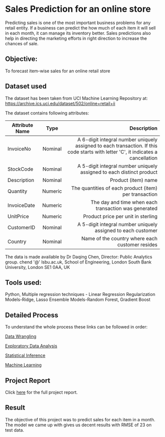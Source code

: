 # Sales Prediction for an online store

Predicting sales is one of the most important business problems for any retail entity. If a business can predict the how much of each item it will sell in each month, it can manage its inventory better. Sales predictions also help in directing the marketing efforts in right direction to increase the chances of sale.

## Objective: 
To forecast item-wise sales for an online retail store

## Dataset used

The dataset has been taken from UCI Machine Learning Repository at: 
https://archive.ics.uci.edu/dataset/502/online+retail+ii


The dataset contains following attributes:

| Attribute Name        | Type           | Description  |
| ------------- |:-------------:| -----:|
| InvoiceNo      | Nominal | A 6-digit integral number uniquely assigned to each transaction. If this code starts with letter 'C', it indicates a cancellation |
|StockCode| Nominal| A 5-digit integral number uniquely assigned to each distinct product|
|Description| Nominal|Product (item) name|
|Quantity|Numeric|The quantities of each product (item) per transaction|
|InvoiceDate|Numeric|The day and time when each transaction was generated|
|UnitPrice| Numeric|Product price per unit in sterling|
|CustomerID| Nominal|A 5-digit integral number uniquely assigned to each customer|
|Country|Nominal|Name of the country where each customer resides|

The data is made available by Dr Daqing Chen, Director: Public Analytics group. chend '@' lsbu.ac.uk, School of Engineering, London South Bank University, London SE1 0AA, UK

## Tools used: 

Python, Multiple regression techniques -  Linear Regression
Regularization Models-Ridge, Lasso 
Ensemble Models-Random Forest, Gradient Boost

## Detailed Process
To understand the whole process these links can be followed in order:

[Data Wrangling](https://github.com/manicandone99/Sales_Prediction_Online_Retail_Store/blob/main/A.%20Data%20Aquisition%20%26%20Wrangling.ipynb)

[Exploratory Data Analysis](https://github.com/manicandone99/Sales_Prediction_Online_Retail_Store/blob/main/B.%20EDA.ipynb)

[Statistical Inference](https://github.com/manicandone99/Sales_Prediction_Online_Retail_Store/blob/main/C.%20Inferential%20Statistics.ipynb)

[Machine Learning](https://github.com/manicandone99/Sales_Prediction_Online_Retail_Store/blob/main/D.%20Machine%20Learning.ipynb)

## Project Report
Click [here](https://github.com/manicandone99/Sales_Prediction_Online_Retail_Store/blob/main/Consolidated_Report.pdf) for the full project report.

## Result
The objective of this project was to predict sales for each item in a month. The model we came up with gives us decent results with RMSE of 23 on test data.
